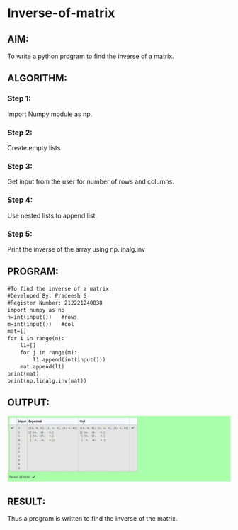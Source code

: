 # Inverse-of-matrix

## AIM:
To write a python program to find the inverse of a matrix.
## ALGORITHM:
### Step 1:
Import Numpy module as np.

### Step 2:
Create empty lists.

### Step 3:
Get input from the user for number of rows and columns.

### Step 4:
Use nested lists to append list.

### Step 5:
Print the inverse of the array using np.linalg.inv

## PROGRAM:
```
#To find the inverse of a matrix
#Developed By: Pradeesh S
#Register Number: 212221240038
import numpy as np
n=int(input())   #rows
m=int(input())   #col
mat=[]
for i in range(n):
    l1=[]
    for j in range(m):
        l1.append(int(input()))
    mat.append(l1)
print(mat)
print(np.linalg.inv(mat))
```
## OUTPUT:
![](out.jpg)
## RESULT:
Thus a program is written to find the inverse of the matrix.